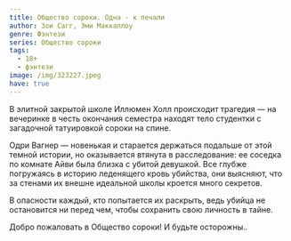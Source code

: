 ```yaml
---
title: Общество сороки. Одна - к печали
author: Зои Сагг, Эми Маккаллоу
genre: Фэнтези
series: Общество сороки
tags:
  - 18+
  - фэнтези
image: /img/323227.jpeg
have: true
---
```

В элитной закрытой школе Иллюмен Холл происходит трагедия — на вечеринке в честь окончания семестра находят тело студентки с загадочной татуировкой сороки на спине.

Одри Вагнер — новенькая и старается держаться подальше от этой темной истории, но оказывается втянута в расследование: ее соседка по комнате Айви была близка с убитой девушкой. Все глубже погружаясь в историю леденящего кровь убийства, они выясняют, что за стенами их внешне идеальной школы кроется много секретов.

В опасности каждый, кто попытается их раскрыть, ведь убийца не остановится ни перед чем, чтобы сохранить свою личность в тайне.

Добро пожаловать в Общество сороки! И будьте осторожны..